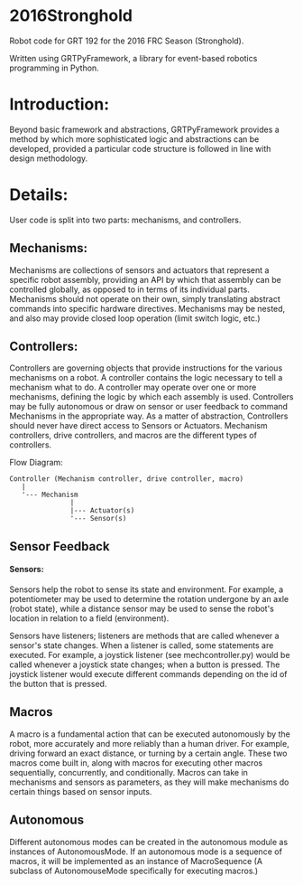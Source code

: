 2016Stronghold
==============
Robot code for GRT 192 for the 2016 FRC Season (Stronghold).

Written using GRTPyFramework, a library for event-based robotics programming in Python.

Introduction:
=============

Beyond basic framework and abstractions, GRTPyFramework provides a method by which more sophisticated logic and
abstractions can be developed, provided a particular code structure is followed in line with design methodology.

Details:
========

User code is split into two parts: mechanisms, and controllers.

Mechanisms:
-----------

Mechanisms are collections of sensors and actuators that represent a specific robot assembly, providing an API by which
that assembly can be controlled globally, as opposed to in terms of its individual parts. Mechanisms should not operate
on their own, simply translating abstract commands into specific hardware directives. Mechanisms may be nested, and also
may provide closed loop operation (limit switch logic, etc.)

Controllers:
------------

Controllers are governing objects that provide instructions for the various mechanisms on a robot. A controller contains
the logic necessary to tell a mechanism what to do. A controller may operate over one or more mechanisms,
defining the logic by which each assembly is used. Controllers may be fully autonomous or draw on sensor or user
feedback to command Mechanisms in the appropriate way. As a matter of abstraction, Controllers should never have direct
access to Sensors or Actuators. Mechanism controllers, drive controllers, and macros are the different types of
controllers.

Flow Diagram:

    Controller (Mechanism controller, drive controller, macro)
       |
       '--- Mechanism
                   |
                   |--- Actuator(s)
                   '--- Sensor(s)

Sensor Feedback
---------------

#### Sensors:

Sensors help the robot to sense its state and environment. For example, a potentiometer may be used to determine the
rotation undergone by an axle (robot state), while a distance sensor may be used to sense the robot's location in
relation to a field (environment).

Sensors have listeners; listeners are methods that are called whenever a sensor's state changes. When a listener is
called, some statements are executed. For example, a joystick listener (see mechcontroller.py) would be called whenever
a joystick state changes; when a button is pressed. The joystick listener would execute different commands depending on
the id of the button that is pressed.


Macros
------
A macro is a fundamental action that can be executed autonomously by the robot, more accurately and more reliably than
a human driver. For example, driving forward an exact distance, or turning by a certain angle. These two macros come
built in, along with macros for executing other macros sequentially, concurrently, and conditionally. Macros can take in
mechanisms and sensors as parameters, as they will make mechanisms do certain things based on sensor inputs.

Autonomous
----------
Different autonomous modes can be created in the autonomous module as instances of AutonomousMode. If an autonomous mode
is a sequence of macros, it will be implemented as an instance of MacroSequence (A subclass of AutonomouseMode
specifically for executing macros.)
